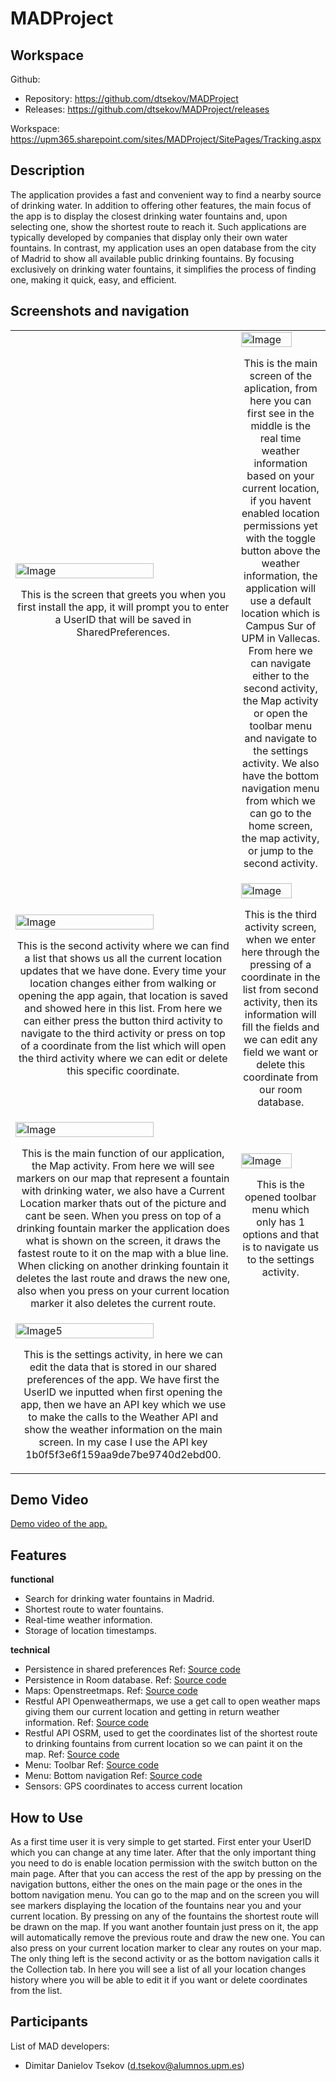 # MADProject

## Workspace 
Github:  
- Repository: https://github.com/dtsekov/MADProject
- Releases: https://github.com/dtsekov/MADProject/releases   

Workspace: https://upm365.sharepoint.com/sites/MADProject/SitePages/Tracking.aspx 
  

## Description
The application provides a fast and convenient way to find a nearby source of drinking water. In addition to offering other features, the main focus of the app is to display the closest drinking water fountains and, upon selecting one, show the shortest route to reach it. Such applications are typically developed by companies that display only their own water fountains. In contrast, my application uses an open database from the city of Madrid to show all available public drinking fountains. By focusing exclusively on drinking water fountains, it simplifies the process of finding one, making it quick, easy, and efficient.

## Screenshots and navigation

<table>
  <tr>
    <td>
      <img src="img/1.png" width="80%" alt="Image"/>
      <p align="center">This is the screen that greets you when you first install the app, it will prompt you to enter a UserID that will be saved in SharedPreferences.</p>
    </td>
    <td>
      <img src="img/2.png" width="80%" alt="Image"/>
      <p align="center">This is the main screen of the aplication, from here you can first see in the middle is the real time weather information based on your current location, if you havent enabled location permissions yet with the toggle button above the weather information, the application will use a default location which is Campus Sur of UPM in Vallecas. From here we can navigate either to the second activity, the Map activity or open the toolbar menu and navigate to the settings activity. We also have the bottom navigation menu from which we can go to the home screen, the map activity, or jump to the second activity.</p>
    </td>
  </tr>
  <tr>
    <td>
      <img src="img/3.png" width="80%" alt="Image"/>
      <p align="center">This is the second activity where we can find a list that shows us all the current location updates that we have done. Every time your location changes either from walking or opening the app again, that location is saved and showed here in this list. From here we can either press the button third activity to navigate to the third activity or press on top of a coordinate from the list which will open the third activity where we can edit or delete this specific coordinate.</p>
    </td>
    <td>
      <img src="img/4.png" width="80%" alt="Image"/>
      <p align="center">This is the third activity screen, when we enter here through the pressing of a coordinate in the list from second activity, then its information will fill the fields and we can edit any field we want or delete this coordinate from our room database.</p>
    </td>
  </tr>
  <tr>
    <td>
      <img src="img/5.png" width="80%" alt="Image"/>
      <p align="center">This is the main function of our application, the Map activity. From here we will see markers on our map that represent a fountain with drinking water, we also have a Current Location marker thats out of the picture and cant be seen. When you press on top of a drinking fountain marker the application does what is shown on the screen, it draws the fastest route to it on the map with a blue line. When clicking on another drinking fountain it deletes the last route and draws the new one, also when you press on your current location marker it also deletes the current route.</p>
    </td>
    <td>
       <img src="img/6.png" width="80%" alt="Image"/>
      <p align="center">This is the opened toolbar menu which only has 1 options and that is to navigate us to the settings activity.</p>
    </td>
  </tr>
  <tr>
    <td>
      <img src="img/7.png" width="80%" alt="Image5"/>
      <p align="center">This is the settings activity, in here we can edit the data that is stored in our shared preferences of the app. We have first the UserID we inputted when first opening the app, then we have an API key which we use to make the calls to the Weather API and show the weather information on the main screen. In my case I use the API key 1b0f5f3e6f159aa9de7be9740d2ebd00.</p>
    </td>
  </tr>
  
</table>



## Demo Video
 
<a href="https://upm365-my.sharepoint.com/:v:/g/personal/d_tsekov_alumnos_upm_es/EdP7nfes7FJCldnBelROnUQBm704poDh5RAd2RkS1sc5bQ?e=osc5Th&nav=eyJyZWZlcnJhbEluZm8iOnsicmVmZXJyYWxBcHAiOiJTdHJlYW1XZWJBcHAiLCJyZWZlcnJhbFZpZXciOiJTaGFyZURpYWxvZy1MaW5rIiwicmVmZXJyYWxBcHBQbGF0Zm9ybSI6IldlYiIsInJlZmVycmFsTW9kZSI6InZpZXcifX0%3D">
Demo video of the app. 
</a>

## Features
**functional**
- Search for drinking water fountains in Madrid.
- Shortest route to water fountains.
- Real-time weather information.
- Storage of location timestamps.

**technical**
- Persistence in shared preferences Ref: [Source code](https://github.com/dtsekov/MADProject/blob/main/app/src/main/java/com/example/madproject/SettingsActivity.kt)
- Persistence in Room database. Ref: [Source code](https://github.com/dtsekov/MADProject/tree/main/app/src/main/java/com/example/madproject/room)
- Maps: Openstreetmaps. Ref: [Source code](https://github.com/dtsekov/MADProject/blob/main/app/src/main/java/com/example/madproject/OpenStreetsMapActivity.kt)
- Restful API Openweathermaps, we use a get call to open weather maps giving them our current location and getting in return weather information. Ref: [Source code](https://github.com/dtsekov/MADProject/blob/main/app/src/main/java/com/example/madproject/network/WeatherApiService.kt)
- Restful API OSRM, used to get the coordinates list of the shortest route to drinking fountains from current location so we can paint it on the map. Ref: [Source code](https://github.com/dtsekov/MADProject/blob/main/app/src/main/java/com/example/madproject/network/OSRMResponse.kt)
- Menu: Toolbar Ref: [Source code](https://github.com/dtsekov/MADProject/blob/main/app/src/main/res/menu/toolbar_menu.xml)
- Menu: Bottom navigation Ref: [Source code](https://github.com/dtsekov/MADProject/blob/main/app/src/main/res/menu/bottom_nav_menu.xml)
- Sensors: GPS coordinates to access current location

## How to Use
As a first time user it is very simple to get started. First enter your UserID which you can change at any time later. After that the only important thing you need to do is enable location permission with the switch button on the main page. After that you can access the rest of the app by pressing on the navigation buttons, either the ones on the main page or the ones in the bottom navigation menu. You can go to the map and on the screen you will see markers displaying the location of the fountains near you and your current location. By pressing on any of the fountains the shortest route will be drawn on the map. If you want another fountain just press on it, the app will automatically remove the previous route and draw the new one. You can also press on your current location marker to clear any routes on your map. The only thing left is the second activity or as the bottom navigation calls it the Collection tab. In here you will see a list of all your location changes history where you will be able to edit it if you want or delete coordinates from the list.

## Participants
List of MAD developers:
- Dimitar Danielov Tsekov  (d.tsekov@alumnos.upm.es)  

